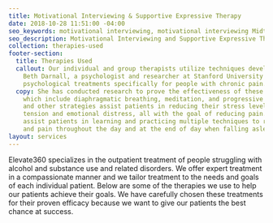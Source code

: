 ```yaml
---
title: Motivational Interviewing & Supportive Expressive Therapy
date: 2018-10-28 11:51:00 -04:00
seo_keywords: motivational interviewing, motivational interviewing Midtown Manhattan, cognitive behavioral therapy, mindfulness based relapse prevention, community reinforcement approach, supportive expressive therapy, supportive expressive psychotherapy, psychodynamic therapy interventions
seo_description: Motivational Interviewing and Supportive Expressive Therapy are research-backed therapies that are effective in treating addiction and behavioral issues.
collection: therapies-used
footer-section:
  title: Therapies Used
  callout: Our individual and group therapists utilize techniques developed by Dr.
    Beth Darnall, a psychologist and researcher at Stanford University who has designed
    psychological treatments specifically for people with chronic pain.
  copy: She has conducted research to prove the effectiveness of these techniques
    which include diaphragmatic breathing, meditation, and progressive relaxation.  These
    and other strategies assist patients in reducing their stress levels, muscular
    tension and emotional distress, all with the goal of reducing pain.  Our therapists
    assist patients in learning and practicing multiple techniques to reduce anxiety
    and pain throughout the day and at the end of day when falling asleep.
layout: services
---
```


Elevate360 specializes in the outpatient treatment of people struggling with alcohol and substance use and related disorders. We offer expert treatment in a compassionate manner and we tailor treatment to the needs and goals of each individual patient. Below are some of the therapies we use to help our patients achieve their goals. We have carefully chosen these treatments for their proven efficacy because we want to give our patients the best chance at success.
